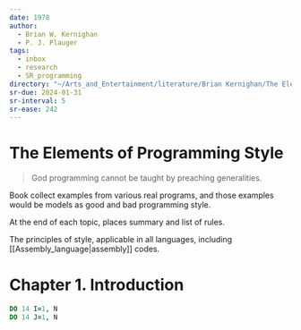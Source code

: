 ```yaml
---
date: 1978
author:
  - Brian W. Kernighan
  - P. J. Plauger
tags:
  - inbox
  - research
  - SR_programming
directory: "~/Arts_and_Entertainment/literature/Brian Kernighan/The Elements of Programming Style, 2nd Edition (2083)/"
sr-due: 2024-01-31
sr-interval: 5
sr-ease: 242
---
```


# The Elements of Programming Style

> God programming cannot be taught by preaching generalities.

Book collect examples from various real programs, and those examples would be
models as good and bad programming style.

At the end of each topic, places summary and list of rules.

The principles of style, applicable in all languages, including
[[Assembly_language|assembly]] codes.

# Chapter 1. Introduction

```fortran
DO 14 I=1, N
DO 14 J=1, N
```
